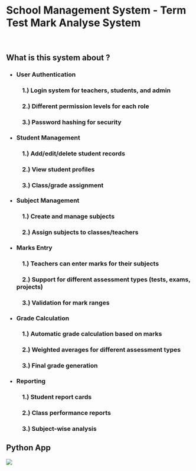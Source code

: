 # School Management System - Term Test Mark Analyse System
<br>
<h2>What is this system about ?</h2>
<h3>
  <ul type="disk">
    <li>User Authentication</li>
    <h4>&nbsp;&nbsp;&nbsp; 1.) Login system for teachers, students, and admin</h4>
    <h4>&nbsp;&nbsp;&nbsp; 2.) Different permission levels for each role</h4>
    <h4>&nbsp;&nbsp;&nbsp; 3.) Password hashing for security</h4>
    <li>Student Management</li>
    <h4>&nbsp;&nbsp;&nbsp; 1.) Add/edit/delete student records</h4>
    <h4>&nbsp;&nbsp;&nbsp; 2.) View student profiles</h4>
    <h4>&nbsp;&nbsp;&nbsp; 3.) Class/grade assignment</h4>
    <li>Subject Management</li>
    <h4>&nbsp;&nbsp;&nbsp; 1.) Create and manage subjects</h4>
    <h4>&nbsp;&nbsp;&nbsp; 2.) Assign subjects to classes/teachers</h4>
    <li>Marks Entry</li>
    <h4>&nbsp;&nbsp;&nbsp; 1.) Teachers can enter marks for their subjects</h4>
    <h4>&nbsp;&nbsp;&nbsp; 2.) Support for different assessment types (tests, exams, projects)</h4>
    <h4>&nbsp;&nbsp;&nbsp; 3.) Validation for mark ranges</h4>
    <li>Grade Calculation</li>
    <h4>&nbsp;&nbsp;&nbsp; 1.) Automatic grade calculation based on marks</h4>
    <h4>&nbsp;&nbsp;&nbsp; 2.) Weighted averages for different assessment types</h4>
    <h4>&nbsp;&nbsp;&nbsp; 3.) Final grade generation</h4>
    <li>Reporting</li>
    <h4>&nbsp;&nbsp;&nbsp; 1.) Student report cards</h4>
    <h4>&nbsp;&nbsp;&nbsp; 2.) Class performance reports</h4>
    <h4>&nbsp;&nbsp;&nbsp; 3.) Subject-wise analysis</h4>
  </ul>
</h3>
<h2>Python App</h2>
<a href="https://github.com/BawanthaBeliwaththa/Term-Test-Marks-Analysis-System/blob/main/app.py">
  <img src="https://img.shields.io/badge/Python_File-Click_Here-blue">
</a>
